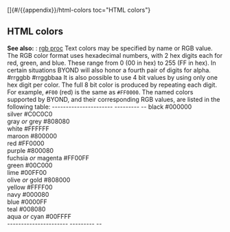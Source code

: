 []{#/{{appendix}}/html-colors toc="HTML colors"}
  ## HTML colors
  **See also:**
  :   [rgb proc](ref/proc/rgb)
  Text colors may be specified by name or RGB value. The RGB color format
  uses hexadecimal numbers, with 2 hex digits each for red, green, and
  blue. These range from 0 (00 in hex) to 255 (FF in hex). In certain
  situations BYOND will also honor a fourth pair of digits for alpha.
      #rrggbb
      #rrggbbaa
  It is also possible to use 4 bit values by using only one hex digit per
  color. The full 8 bit color is produced by repeating each digit. For
  example, `#F00` (red) is the same as `#FF0000`.
  The named colors supported by BYOND, and their corresponding RGB values,
  are listed in the following table:
    ---------------------- --------- --
    black                  #000000   
    silver                 #C0C0C0   
    gray *or* grey         #808080   
    white                  #FFFFFF   
    maroon                 #800000   
    red                    #FF0000   
    purple                 #800080   
    fuchsia *or* magenta   #FF00FF   
    green                  #00C000   
    lime                   #00FF00   
    olive *or* gold        #808000   
    yellow                 #FFFF00   
    navy                   #000080   
    blue                   #0000FF   
    teal                   #008080   
    aqua *or* cyan         #00FFFF   
    ---------------------- --------- --